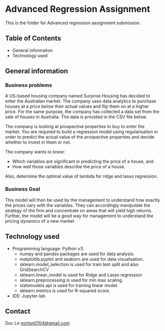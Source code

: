 # Advanced Regression Assignment
This is the folder for Advanced regression assignment submission. 

## Table of Contents
* General information
* Technology used

## General information
### Business problems
A US-based housing company named Surprise Housing has decided to enter the Australian market. The company uses data analytics to purchase houses at a price below their actual values and flip them on at a higher price. For the same purpose, the company has collected a data set from the sale of houses in Australia. The data is provided in the CSV file below.

The company is looking at prospective properties to buy to enter the market. You are required to build a regression model using regularisation in order to predict the actual value of the prospective properties and decide whether to invest in them or not.

The company wants to know:

* Which variables are significant in predicting the price of a house, and
* How well those variables describe the price of a house.

Also, determine the optimal value of lambda for ridge and lasso regression.

### Business Goal
This model will then be used by the management to understand how exactly the prices vary with the variables. They can accordingly manipulate the strategy of the firm and concentrate on areas that will yield high returns. Further, the model will be a good way for management to understand the pricing dynamics of a new market.

## Technology used
* Programming language: Python v3.
  * numpy and pandas packages are used for data analysis.
  * matplotlib.pyplot and seaborn are used for data visualisation.
  * sklearn.model_selection is used for train test split and also GridSearchCV
  * sklearn.linear_model is used for Ridge and Lasso regression
  * sklearn.preprocessing is used for min max scaling.
  * statsmodels.api is used for training linear model.
  * sklearn.metrics is used for R-squared score.
* IDE: Jupyter-lab

## Contact
Duc Le
norton0704@gmail.com
